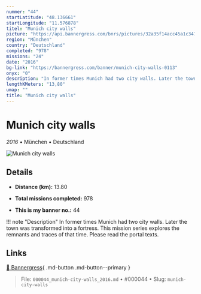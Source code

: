 ```yaml
---
nummer: "44"
startLatitude: "48.136661"
startLongitude: "11.576878"
titel: "Munich city walls"
picture: "https://api.bannergress.com/bnrs/pictures/32a35f14acc45a1c3470909a31431e93"
region: "München"
country: "Deutschland"
completed: "978"
missions: "24"
date: "2016"
bg-link: "https://bannergress.com/banner/munich-city-walls-0113"
onyx: "0"
description: "In former times Munich had two city walls. Later the town was transformed into a fortress. This mission series explores the remnants and traces of that time. Please read the portal texts."
lengthKMeters: "13,80"
umap: ""
title: "Munich city walls"
---
```

# Munich city walls

*2016* • München • Deutschland

![Munich city walls](https://api.bannergress.com/bnrs/pictures/32a35f14acc45a1c3470909a31431e93)

## Details
- **Distance (km):** 13.80

- **Total missions completed:** 978
- **This is my banner no.:** 44


!!! note "Description"
    In former times Munich had two city walls. Later the town was transformed into a fortress. This mission series explores the remnants and traces of that time. Please read the portal texts.



## Links
[🔗 Bannergress](https://bannergress.com/banner/munich-city-walls-0113){ .md-button .md-button--primary }



> File: `000044_munich-city-walls_2016.md` • #000044 • Slug: `munich-city-walls`
